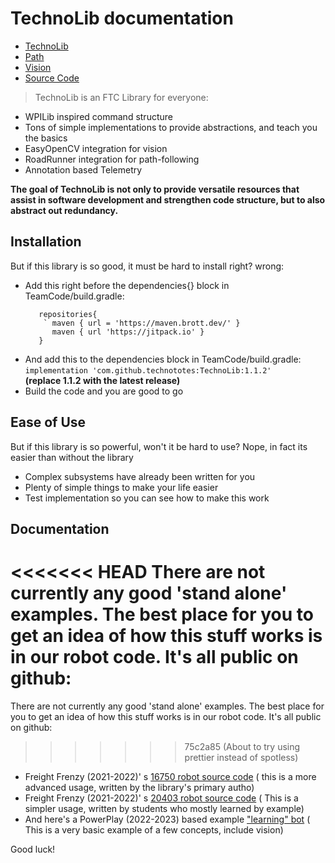 # TechnoLib documentation

- [TechnoLib](https://technototes.github.io/TechnoLib/TechnoLib)
- [Path](https://technototes.github.io/TechnoLib/Path)
- [Vision](https://technototes.github.io/TechnoLib/Vision)
- [Source Code](https://github.com/technototes/TechnoLib/)

> TechnoLib is an FTC Library for everyone:

- WPILib inspired command structure
- Tons of simple implementations to provide abstractions, and teach you the
  basics
- EasyOpenCV integration for vision
- RoadRunner integration for path-following
- Annotation based Telemetry

**The goal of TechnoLib is not only to provide versatile resources that assist
in software development and strengthen code structure, but to also abstract out
redundancy.**

## Installation

But if this library is so good, it must be hard to install right? wrong:

- Add this right before the dependencies{} block in TeamCode/build.gradle:
  ```
     repositories{
      ` maven { url = 'https://maven.brott.dev/' }
        maven { url 'https://jitpack.io' }
     }
  ```
- And add this to the dependencies block in TeamCode/build.gradle:
  `implementation 'com.github.technototes:TechnoLib:1.1.2'`  
  **(replace 1.1.2 with the latest release)**
- Build the code and you are good to go

## Ease of Use

But if this library is so powerful, won't it be hard to use? Nope, in fact its
easier than without the library

- Complex subsystems have already been written for you
- Plenty of simple things to make your life easier
- Test implementation so you can see how to make this work

## Documentation

<<<<<<< HEAD
There are not currently any good 'stand alone' examples. The best place for you to get an idea of
how this stuff works is in our robot code. It's all public on github:
=======
There are not currently any good 'stand alone' examples. The best place for you
to get an idea of how this stuff works is in our robot code. It's all public on
github:
>>>>>>> 75c2a85 (About to try using prettier instead of spotless)

- Freight Frenzy (2021-2022)' s
  [16750 robot source code](https://github.com/technototes/FreightFrenzy2021/tree/master/OspreyCode/src/main/java/org/firstinspires/ftc/teamcode)
  ( this is a more advanced usage, written by the library's primary autho)
- Freight Frenzy (2021-2022)' s
  [20403 robot source code](https://github.com/technototes/FreightFrenzy2021/tree/master/SeagullCode/src/main/java/org/firstinspires/ftc/teamcode)
  ( This is a simpler usage, written by students who mostly learned by example)
- And here's a PowerPlay (2022-2023) based example
  ["learning" bot](https://github.com/technototes/PowerPlay2022/tree/main/ForTeaching/src/main/java/org/firstinspires/ftc/forteaching/TechnoBot)
  ( This is a very basic example of a few concepts, include vision)

Good luck!
